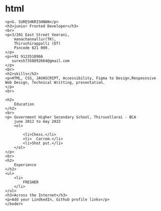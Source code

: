 # html
<html lang="en">
    <head>
        <title>SIMPLE CV</title>
    </head>
<body>
    

    <p>G. SURESHKRISHNAN</p>
    <h3>junior Fronted Developer</h3>
    <br>
    <p>3/201 East Street Veerani,
        manachannallur(TK),
        Thiruchirappalli (DT)
        Pincode 621 009.
    </p>
    <p>+91 9123518966
       suresh7358892664@gmail.com
    </p>
    <br>
    <h2>skills</h2>
    <p>HTML, CSS, JAVASCRIPT, Accessibility, Figma to Design,Resposnsive Web Design, Technical Writting, presentation.
    </p>
    <br>

    <h2>
        Education
    </h2>
    <br>
    <p> Government Higher Secondary School, Thiruvellarai - BCA
        june 2012 to may 2022
        <ol>
            
            <li>Chess.</li>
            <li>  Carrom.</li>
            <li>Shot put.</li>
        </ol>
    </p>
    <br>
    <h2>
        Experience
    </h2>
    <ul>
        <li>
            FRESHER
        </li>
    </ul>
    <h3>Across the Internet</h3>
    <p>Add your LindkedIn, Github profile links</p>
    </boder>
</body>
</html>